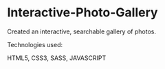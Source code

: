 # Interactive-Photo-Gallery

Created an interactive, searchable gallery of photos.

Technologies used: 

HTML5, CSS3, SASS, JAVASCRIPT
